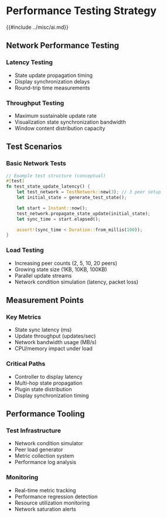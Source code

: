 # Performance Testing Strategy
{{#include ../misc/ai.md}}
## Network Performance Testing
### Latency Testing
- State update propagation timing
- Display synchronization delays
- Round-trip time measurements
### Throughput Testing
- Maximum sustainable update rate
- Visualization state synchronization bandwidth
- Window content distribution capacity
## Test Scenarios
### Basic Network Tests

```rust
// Example test structure (conceptual)
#[test]
fn test_state_update_latency() {
    let test_network = TestNetwork::new(3); // 3 peer setup
    let initial_state = generate_test_state();

    let start = Instant::now();
    test_network.propagate_state_update(initial_state);
    let sync_time = start.elapsed();

    assert!(sync_time < Duration::from_millis(100));
}
```
### Load Testing
- Increasing peer counts (2, 5, 10, 20 peers)
- Growing state size (1KB, 10KB, 100KB)
- Parallel update streams
- Network condition simulation (latency, packet loss)
## Measurement Points
### Key Metrics
- State sync latency (ms)
- Update throughput (updates/sec)
- Network bandwidth usage (MB/s)
- CPU/memory impact under load
### Critical Paths
- Controller to display latency
- Multi-hop state propagation
- Plugin state distribution
- Display synchronization timing
## Performance Tooling
### Test Infrastructure
- Network condition simulator
- Peer load generator
- Metric collection system
- Performance log analysis
### Monitoring
- Real-time metric tracking
- Performance regression detection
- Resource utilization monitoring
- Network saturation alerts
